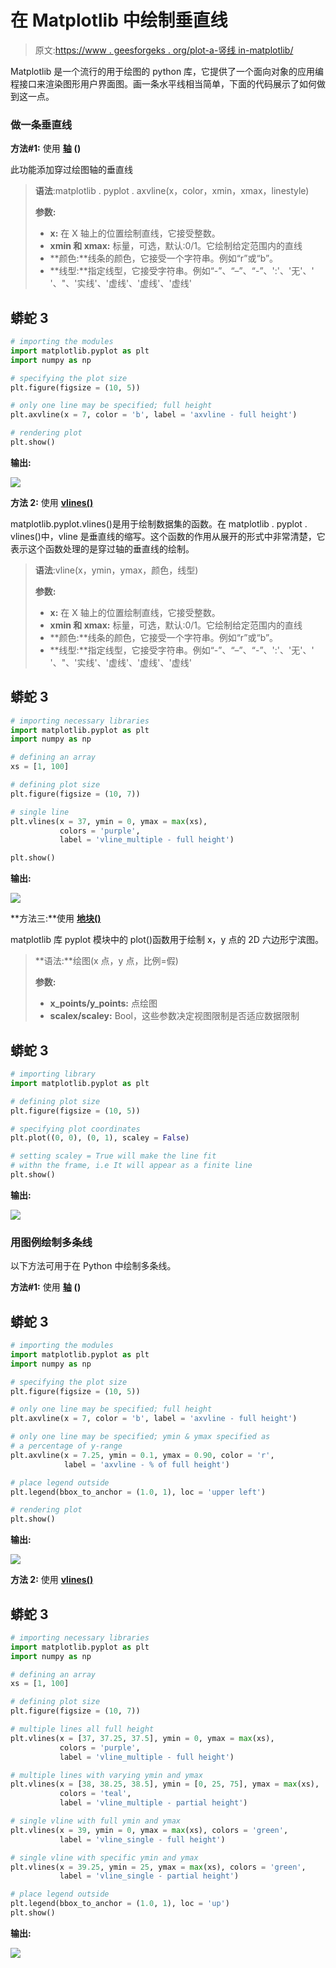 # 在 Matplotlib 中绘制垂直线

> 原文:[https://www . geesforgeks . org/plot-a-竖线 in-matplotlib/](https://www.geeksforgeeks.org/plot-a-vertical-line-in-matplotlib/)

Matplotlib 是一个流行的用于绘图的 python 库，它提供了一个面向对象的应用编程接口来渲染图形用户界面图。画一条水平线相当简单，下面的代码展示了如何做到这一点。

### 做一条垂直线

**方法#1:** 使用 [**轴**](https://www.geeksforgeeks.org/matplotlib-pyplot-axvline-in-python/#:~:text=axvline()%20in%20Python,-Last%20Updated%3A%2021&text=Matplotlib%20is%20a%20plotting%20library,like%20Tkinter%2C%20awxPython%2C%20etc.) **()**

此功能添加穿过绘图轴的垂直线

> **语法**:matplotlib . pyplot . axvline(x，color，xmin，xmax，linestyle)
> 
> **参数:**
> 
> *   **x:** 在 X 轴上的位置绘制直线，它接受整数。
> *   **xmin 和 xmax:** 标量，可选，默认:0/1。它绘制给定范围内的直线
> *   **颜色:**线条的颜色，它接受一个字符串。例如“r”或“b”。
> *   **线型:**指定线型，它接受字符串。例如“-”、“–”、“-”、':'、'无'、' '、"、'实线'、'虚线'、'虚线'、'虚线'

## 蟒蛇 3

```py
# importing the modules
import matplotlib.pyplot as plt
import numpy as np

# specifying the plot size
plt.figure(figsize = (10, 5))

# only one line may be specified; full height
plt.axvline(x = 7, color = 'b', label = 'axvline - full height')

# rendering plot
plt.show()
```

**输出:**

![](img/545a21cf2f15a20765cb78196dca5307.png)

**方法 2:** 使用 [**vlines()**](https://www.geeksforgeeks.org/matplotlib-pyplot-vlines-in-python/)

matplotlib.pyplot.vlines()是用于绘制数据集的函数。在 matplotlib . pyplot . vlines()中，vline 是垂直线的缩写。这个函数的作用从展开的形式中非常清楚，它表示这个函数处理的是穿过轴的垂直线的绘制。

> **语法**:vline(x，ymin，ymax，颜色，线型)
> 
> **参数:**
> 
> *   **x:** 在 X 轴上的位置绘制直线，它接受整数。
> *   **xmin 和 xmax:** 标量，可选，默认:0/1。它绘制给定范围内的直线
> *   **颜色:**线条的颜色，它接受一个字符串。例如“r”或“b”。
> *   **线型:**指定线型，它接受字符串。例如“-”、“–”、“-”、':'、'无'、' '、"、'实线'、'虚线'、'虚线'、'虚线'

## 蟒蛇 3

```py
# importing necessary libraries
import matplotlib.pyplot as plt
import numpy as np

# defining an array
xs = [1, 100]

# defining plot size
plt.figure(figsize = (10, 7))

# single line
plt.vlines(x = 37, ymin = 0, ymax = max(xs),
           colors = 'purple',
           label = 'vline_multiple - full height')

plt.show()
```

**输出:**

![](img/42206eeb82cbd5feffd5771beadd3d15.png)

**方法三:**使用 [**地块()**](https://www.geeksforgeeks.org/matplotlib-pyplot-plot-function-in-python/)

matplotlib 库 pyplot 模块中的 plot()函数用于绘制 x，y 点的 2D 六边形宁滨图。

> **语法:**绘图(x 点，y 点，比例=假)
> 
> **参数:**
> 
> *   **x_points/y_points:** 点绘图
> *   **scalex/scaley:** Bool，这些参数决定视图限制是否适应数据限制

## 蟒蛇 3

```py
# importing library
import matplotlib.pyplot as plt

# defining plot size
plt.figure(figsize = (10, 5))

# specifying plot coordinates
plt.plot((0, 0), (0, 1), scaley = False)

# setting scaley = True will make the line fit
# withn the frame, i.e It will appear as a finite line
plt.show()
```

**输出:**

![](img/c12ec7ec5669c41ab08e17aa2c082b92.png)

### 用图例绘制多条线

以下方法可用于在 Python 中绘制多条线。

**方法#1:** 使用 [**轴**](https://www.geeksforgeeks.org/matplotlib-pyplot-axvline-in-python/#:~:text=axvline()%20in%20Python,-Last%20Updated%3A%2021&text=Matplotlib%20is%20a%20plotting%20library,like%20Tkinter%2C%20awxPython%2C%20etc.) **()**

## 蟒蛇 3

```py
# importing the modules
import matplotlib.pyplot as plt
import numpy as np

# specifying the plot size
plt.figure(figsize = (10, 5))

# only one line may be specified; full height
plt.axvline(x = 7, color = 'b', label = 'axvline - full height')

# only one line may be specified; ymin & ymax specified as
# a percentage of y-range
plt.axvline(x = 7.25, ymin = 0.1, ymax = 0.90, color = 'r',
            label = 'axvline - % of full height')

# place legend outside
plt.legend(bbox_to_anchor = (1.0, 1), loc = 'upper left')

# rendering plot
plt.show()
```

**输出:**

![](img/0ea32abae1680a5d2d5b1ae1325ac4d9.png)

**方法 2:** 使用 [**vlines()**](https://www.geeksforgeeks.org/matplotlib-pyplot-vlines-in-python/)

## 蟒蛇 3

```py
# importing necessary libraries
import matplotlib.pyplot as plt
import numpy as np

# defining an array
xs = [1, 100]

# defining plot size
plt.figure(figsize = (10, 7))

# multiple lines all full height
plt.vlines(x = [37, 37.25, 37.5], ymin = 0, ymax = max(xs),
           colors = 'purple',
           label = 'vline_multiple - full height')

# multiple lines with varying ymin and ymax
plt.vlines(x = [38, 38.25, 38.5], ymin = [0, 25, 75], ymax = max(xs),
           colors = 'teal',
           label = 'vline_multiple - partial height')

# single vline with full ymin and ymax
plt.vlines(x = 39, ymin = 0, ymax = max(xs), colors = 'green',
           label = 'vline_single - full height')

# single vline with specific ymin and ymax
plt.vlines(x = 39.25, ymin = 25, ymax = max(xs), colors = 'green',
           label = 'vline_single - partial height')

# place legend outside
plt.legend(bbox_to_anchor = (1.0, 1), loc = 'up')
plt.show()
```

**输出:**

![](img/1d98b9d19f277f784598e7755e48015c.png)